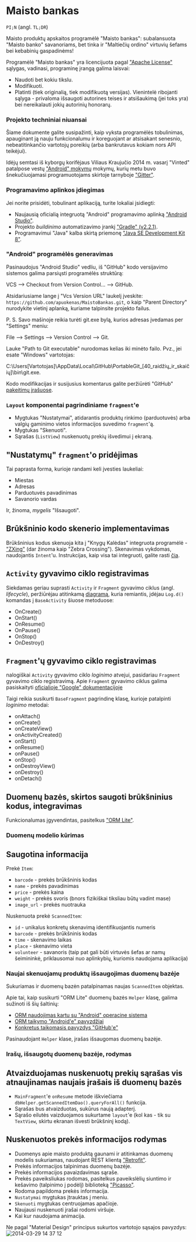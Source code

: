 Maisto bankas
=============

`PI;N` (angl. `TL;DR`)

Maisto produktų apskaitos programėlė "Maisto bankas": subalansuota "Maisto banko" savanoriams, bet tinka ir "Maltiečių ordino" virtuvių šefams bei kebabinių gaspadinėms!

Programėlė "Maisto bankas" yra licencijuota pagal ["Apache License"](http://choosealicense.com/licenses/apache-2.0) sąlygas, vadinasi, programinę įrangą galima laisvai:
* Naudoti bet kokiu tikslu.
* Modifikuoti.
* Platinti (tiek originalią, tiek modifikuotą versijas).
Vienintelė ribojanti sąlyga - privaloma išsaugoti autorines teises ir atsišaukimą (jei toks yra) bei nereikalauti jokių autorinių honorarų.

### Projekto techniniai niuansai

Šiame dokumente galite susipažinti, kaip vyksta programėlės tobulinimas, apauginant ją nauju funkcionalumu ir koreguojant ar atsisakant senesnio, nebeatitinkančio vartotojų poreikių (arba bankrutavus kokiam nors API teikėjui).

Idėjų semtasi iš kyborgų korifėjaus Viliaus Kraujučio 2014 m. vasarį "Vinted" patalpose vestų ["Android" mokymų](https://plus.google.com/u/0/events/c24nklguv5saguo9sj29mpbuo7g) mokymų, kurių metu buvo šnekučiuojamasi programuotojams skirtoje tarnyboje ["Gitter"](https://gitter.im).

### Programavimo aplinkos įdiegimas

Jei norite prisidėti, tobulinant aplikaciją, turite lokaliai įsidiegti:

* Naujausią oficialią integruotą "Android" programavimo aplinką ["Android Studio"](http://developer.android.com/sdk/index.html).
* Projekto *buildinimo* automatizavimo įrankį ["Gradle" (v2.2.1)](http://services.gradle.org/distributions/gradle-2.2.1-all.zip).
* Programavimui "Java" kalba skirtą priemonę ["Java SE Development Kit 8"](http://www.oracle.com/technetwork/java/javase/downloads/jdk8-downloads-2133151.html).

### "Android" programėlės generavimas

Pasinaudojus "Android Studio" vedliu, iš "GitHub" kodo versijavimo sistemos galima parsiųsti programėlės struktūrą:

VCS --> Checkout from Version Control... --> GitHub.

Atsidariusiame lange į "Vcs Version URL" laukelį įveskite:
`https://github.com/apuokenas/MaistoBankas.git`,
o kaip "Parent Directory" nurodykite vietinį aplanką, kuriame talpinsite projekto failus.

P. S. Savo mašinoje reikia turėti git.exe bylą, kurios adresas įvedamas per "Settings" meniu:

File --> Settings --> Version Control --> Git.

Lauke "Path to Git executable" nurodomas kelias iki minėto failo. Pvz., jei esate "Windows" vartotojas:

C:\Users\[Vartotojas]\AppData\Local\GitHub\PortableGit_[40_raidžių_ir_skaičių]\bin\git.exe.

Kodo modifikacijas ir susijusius komentarus galite peržiūrėti "GitHub" [pakeitimų įrašuose](https://github.com/apuokenas/MaistoBankas/commits).

### `Layout` komponentai pagrindiniame `fragment`'e

* Mygtukas "Nustatymai", atidarantis produktų rinkimo (parduotuvės) arba valgių gaminimo vietos informacijos suvedimo `fragment`'ą.
* Mygtukas "Skenuoti".
* Sąrašas (`ListView`) nuskenuotų prekių išvedimui į ekraną.

## "Nustatymų" `fragment`'o pridėjimas

Tai paprasta forma, kurioje randami keli įvesties laukeliai:

* Miestas
* Adresas
* Parduotuvės pavadinimas
* Savanorio vardas

Ir, žinoma, *mygelis* "Išsaugoti".

## Brūkšninio kodo skenerio implementavimas

Brūkšninius kodus skenuoja kita į "Knygų Kalėdas" integruota programėlė - ["ZXing"](https://github.com/zxing/zxing) (dar žinoma kaip "Zebra Crossing").
Skenavimas vykdomas, naudojantis `Intent`'u.
Instrukcijas, kaip visa tai integruoti, galite rasti [čia](https://github.com/zxing/zxing/wiki/Scanning-Via-Intent).

## `Activity` gyvavimo ciklo registravimas

Siekdamas geriau suprasti `Activity` ir `Fragment` gyvavimo ciklus (angl. *lifecycle*), peržiūrėjau atitinkamą [diagramą](http://developer.android.com/training/basics/activity-lifecycle/starting.html), kuria remiantis, įdėjau `Log.d()` komandas į `BaseActivity` šiuose metoduose:
* OnCreate()
* OnStart()
* OnResume()
* OnPause()
* OnStop()
* OnDestroy()

## `Fragment`'ų gyvavimo ciklo registravimas

nalogiškai `Activity` gyvavimo ciklo *loginimo* atvejui, pasidariau `Fragment` gyvavimo ciklo registravimą.
Apie `Fragment` gyvavimo ciklus galima pasiskaityti [oficialioje "Google" dokumentacijoje](http://developer.android.com/guide/components/fragments.html)

Taigi reikia susikurti `BaseFragment` pagrindinę klasę, kurioje patalpinti *loginimo* metodai:
* onAttach()
* onCreate()
* onCreateView()
* onActivityCreated()
* onStart()
* onResume()
* onPause()
* onStop()
* onDestroyView()
* onDestroy()
* onDetach()

## Duomenų bazės, skirtos saugoti brūkšninius kodus, integravimas

Funkcionalumas įgyvendintas, pasitelkus ["ORM Lite"](http://ormlite.com/sqlite_java_android_orm.shtml).

### Duomenų modelio kūrimas

## Saugotina informacija

Prekė `Item`:

* `barcode` - prekės brūkšninis kodas
* `name` - prekės pavadinimas
* `price` - prekės kaina
* `weight` - prekės svoris (bnors fizikiškai tiksliau būtų vadint mase)
* `image_url` - prekės nuotrauka

Nuskenuota prekė `ScannedItem`:

* `id` - unikalus konkretų skenavimą identifikuojantis numeris
* `barcode` - prekės brūkšninis kodas
* `time` - skenavimo laikas
* `place` - skenavimo vieta
* `volunteer` - savanoris (taip pat gali būti virtuvės šefas ar namų šeimininkė, priklausomai nuo aplinkybių, kuriomis naudojama aplikacija)

### Naujai skenuojamų produktų išsaugojimas duomenų bazėje

Sukuriamas ir duomenų bazėn patalpinamas naujas `ScannedItem` objektas.

Apie tai, kaip susikurti "ORM Lite" duomenų bazės `Helper` klasę, galima sužinoti iš šių šaltinių:
* [ORM naudojimas kartu su "Android" operacine sistema](http://ormlite.com/javadoc/ormlite-core/doc-files/ormlite_4.html#Use-With-Android)
* [ORM taikymo "Android'e" pavyzdžiai](http://ormlite.com/android/examples)
* [Konkretus taikomasis pavyzdys "GitHub'e"](https://github.com/j256/ormlite-examples/blob/master/android/HelloAndroid/src/com/example/helloandroid/DatabaseHelper.java)

Pasinaudojant `Helper` klase, įrašas išsaugomas duomenų bazėje.

### Irašų, išsaugotų duomenų bazėje, rodymas

## Atvaizduojamas nuskenuotų prekių sąrašas vis atnaujinamas naujais įrašais iš duomenų bazės

* `MainFragment`'e `onResume` metode iškviečiama `dbHelper.getScannedItemDao().queryForAll()` funkcija.
* Sąrašas bus atvaizduotas, sukūrus naują adapterį.
* Sąrašo eilutės vaizduojamos sukurtame `layout`'e (kol kas - tik su `TextView`, skirtu ekranan išvesti brūkšninį kodą).

## Nuskenuotos prekės informacijos rodymas

* Duomenys apie maisto produktą gaunami ir atitinkamas duomenų modelis sukuriamas, naudojant REST klientą ["Retrofit"](http://square.github.io/retrofit).
* Prekės informacijos talpinimas duomenų bazėje.
* Prekės informacijos pavaizdavimas sąraše.
* Prekės paveiksliukas rodomas, pasitelkus paveikslėlių siuntimo ir kešavimo (talpinimo į podėlį) biblioteką ["Picasso"](http://square.github.io/picasso).
* Rodoma papildoma prekės informacija.
* `Nustatymai` mygtukas įtrauktas į meniu.
* `Skenuoti` mygtukas centruojamas apačioje.
* Naujausi nuskenuoti įrašai rodomi viršuje.
* Kai kur naudojama animacija.

Ne pagal "Material Design" principus sukurtos vartotojo sąsajos pavyzdys:
![2014-03-29 14 37 12](https://cloud.githubusercontent.com/assets/1859636/2558559/b9318ae4-b74f-11e3-8705-30dfbd4ab074.png)

